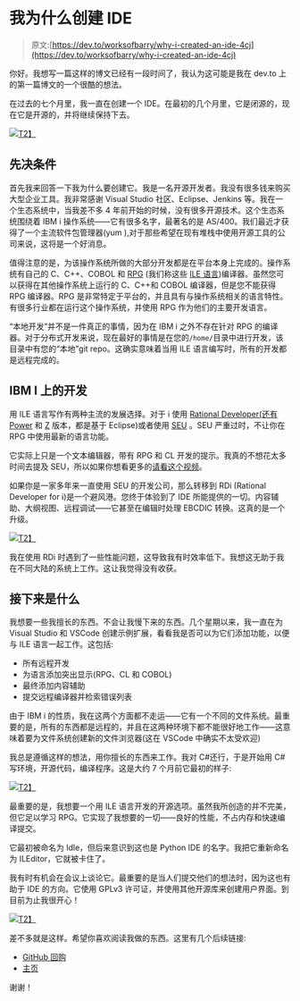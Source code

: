 # 我为什么创建 IDE

> 原文:[https://dev.to/worksofbarry/why-i-created-an-ide-4cj](https://dev.to/worksofbarry/why-i-created-an-ide-4cj)

你好。我想写一篇这样的博文已经有一段时间了，我认为这可能是我在 dev.to 上的第一篇博文的一个很酷的想法。

在过去的七个月里，我一直在创建一个 IDE。在最初的几个月里，它是闭源的，现在它是开源的，并将继续保持下去。

[![](../Images/f178a0a23e50cb79759cd8b927fe9361.png)T2】](https://camo.githubusercontent.com/fb54c5248ef1d455b836b221180b5258dccf3e54/68747470733a2f2f692e696d6775722e636f6d2f5431395a5556702e706e67)

## [](#prereqs)先决条件

首先我来回答一下我为什么要创建它。我是一名开源开发者。我没有很多钱来购买大型企业工具。我非常感谢 Visual Studio 社区、Eclipse、Jenkins 等。我在一个生态系统中，当我差不多 4 年前开始的时候，没有很多开源技术。这个生态系统围绕着 IBM i 操作系统——它有很多名字，最著名的是 AS/400。我们最近才获得了一个主流软件包管理器(yum ),对于那些希望在现有堆栈中使用开源工具的公司来说，这将是一个好消息。

值得注意的是，为该操作系统所做的大部分开发都是在平台本身上完成的。操作系统有自己的 C、C++、COBOL 和 [RPG](https://en.wikipedia.org/wiki/IBM_RPG) (我们称这些 [ILE 语言](https://www.ibm.com/support/knowledgecenter/en/ssw_ibm_i_73/ilec/introc1.htm))编译器。虽然您可以获得在其他操作系统上运行的 C、C++和 COBOL 编译器，但是您不能获得 RPG 编译器。RPG 是非常特定于平台的，并且具有与操作系统相关的语言特性。有很多行业都在运行这个操作系统，并使用 RPG 作为他们的主要开发语言。

“本地开发”并不是一件真正的事情，因为在 IBM i 之外不存在针对 RPG 的编译器。对于分布式开发来说，现在最好的事情是在您的`/home/`目录中进行开发，该目录中有您的“本地”git repo。这确实意味着当用 ILE 语言编写时，所有的开发都是远程完成的。

## IBM I 上的开发

用 ILE 语言写作有两种主流的发展选择。对于 i 使用 [Rational Developer(还有](https://www.ibm.com/uk-en/marketplace/rational-developer-for-i) [Power](https://www.ibm.com/developerworks/downloads/r/rdp/index.html) 和 [Z](https://www.ibm.com/developerworks/downloads/r/rdz/index.html) 版本，都是基于 Eclipse)或者使用 [SEU](https://www.ibm.com/support/knowledgecenter/en/ssw_ibm_i_61/rzasc/sc09250796.htm) 。SEU 严重过时，不让你在 RPG 中使用最新的语言功能。

它实际上只是一个文本编辑器，带有 RPG 和 CL 开发的提示。我真的不想花太多时间去提及 SEU，所以如果你想看更多的[请看这个视频](https://www.youtube.com/watch?v=mhcgg_wHgD8)。

如果你是一家多年来一直使用 SEU 的开发公司，那么转移到 RDi (Rational Developer for i)是一个避风港。您终于体验到了 IDE 所能提供的一切。内容辅助、大纲视图、远程调试——它甚至在编辑时处理 EBCDIC 转换。这真的是一个升级。

[![](../Images/c3f11e5b8439c18db6b9662d237d609b.png)T2】](https://res.cloudinary.com/practicaldev/image/fetch/s--SCP3RO-x--/c_limit%2Cf_auto%2Cfl_progressive%2Cq_auto%2Cw_880/https://i.ytimg.com/vi/VIgpgGEc5PQ/maxresdefault.jpg)

我在使用 RDi 时遇到了一些性能问题，这导致我有时效率低下。我想这无助于我在不同大陆的系统上工作。这让我觉得没有收获。

## [](#whats-next)接下来是什么

我想要一些我擅长的东西。不会让我慢下来的东西。几个星期以来，我一直在为 Visual Studio 和 VSCode 创建示例扩展，看看我是否可以为它们添加功能，以便与 ILE 语言一起工作。这包括:

*   所有远程开发
*   为语言添加突出显示(RPG、CL 和 COBOL)
*   最终添加内容辅助
*   提交远程编译器并检索错误列表

由于 IBM i 的性质，我在这两个方面都不走运——它有一个不同的文件系统。最重要的是，所有的东西都是远程的，并且在这两种环境下都不能很好地工作——这意味着要为文件系统创建新的文件浏览器(这在 VSCode 中确实不太受欢迎)

我总是遵循这样的想法，用你擅长的东西来工作。我对 C#还行，于是开始用 C#写环境，开源代码，编译程序。这是大约 7 个月前它最初的样子:

[![](../Images/ab94cf78c62a75922183517aea6d4347.png)T2】](https://res.cloudinary.com/practicaldev/image/fetch/s--CQS2IFTI--/c_limit%2Cf_auto%2Cfl_progressive%2Cq_auto%2Cw_880/http://i.imgur.com/N1gE4IL.png)

最重要的是，我想要一个用 ILE 语言开发的开源选项。虽然我所创造的并不完美，但它足以学习 RPG。它实现了我想要的一切——良好的性能，不占内存和快速编译提交。

它最初被命名为 Idle，但后来意识到这也是 Python IDE 的名字。我把它重新命名为 ILEditor，它就被卡住了。

我有时有机会在会议上谈论它。最重要的是当人们提交他们的想法时，因为这也有助于 IDE 的方向。它使用 GPLv3 许可证，并使用其他开源库来创建用户界面。到目前为止我很开心！

[![](../Images/f178a0a23e50cb79759cd8b927fe9361.png)T2】](https://camo.githubusercontent.com/fb54c5248ef1d455b836b221180b5258dccf3e54/68747470733a2f2f692e696d6775722e636f6d2f5431395a5556702e706e67)

差不多就是这样。希望你喜欢阅读我做的东西。这里有几个后续链接:

*   [GitHub 回购](https://github.com/WorksOfBarry/ILEditor)
*   [主页](https://worksofbarry.com/ileditor/)

谢谢！